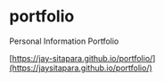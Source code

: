# portfolio
Personal Information Portfolio

[https://jay-sitapara.github.io/portfolio/](https://jaysitapara.github.io/portfolio/)
